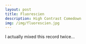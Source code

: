 ```yaml
---
layout: post
title: Fluorescien 
description: High Contrast Comedown
img: /img/fluorescien.jpg
---
```

I actually mixed this record twice...